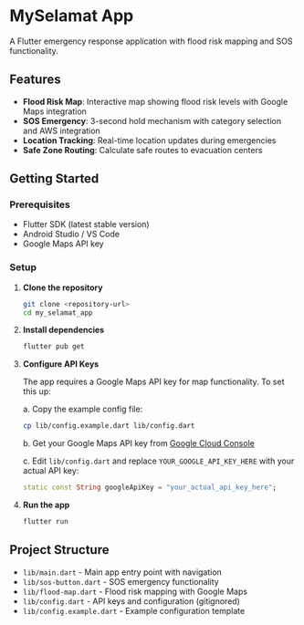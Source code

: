 # MySelamat App

A Flutter emergency response application with flood risk mapping and SOS functionality.

## Features

- **Flood Risk Map**: Interactive map showing flood risk levels with Google Maps integration
- **SOS Emergency**: 3-second hold mechanism with category selection and AWS integration
- **Location Tracking**: Real-time location updates during emergencies
- **Safe Zone Routing**: Calculate safe routes to evacuation centers

## Getting Started

### Prerequisites

- Flutter SDK (latest stable version)
- Android Studio / VS Code
- Google Maps API key

### Setup

1. **Clone the repository**
   ```bash
   git clone <repository-url>
   cd my_selamat_app
   ```

2. **Install dependencies**
   ```bash
   flutter pub get
   ```

3. **Configure API Keys**
   
   The app requires a Google Maps API key for map functionality. To set this up:
   
   a. Copy the example config file:
   ```bash
   cp lib/config.example.dart lib/config.dart
   ```
   
   b. Get your Google Maps API key from [Google Cloud Console](https://console.cloud.google.com/apis/credentials)
   
   c. Edit `lib/config.dart` and replace `YOUR_GOOGLE_API_KEY_HERE` with your actual API key:
   ```dart
   static const String googleApiKey = "your_actual_api_key_here";
   ```

4. **Run the app**
   ```bash
   flutter run
   ```

## Project Structure

- `lib/main.dart` - Main app entry point with navigation
- `lib/sos-button.dart` - SOS emergency functionality
- `lib/flood-map.dart` - Flood risk mapping with Google Maps
- `lib/config.dart` - API keys and configuration (gitignored)
- `lib/config.example.dart` - Example configuration template

